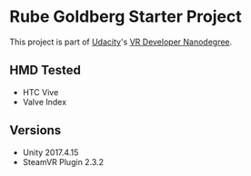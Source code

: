 # Rube Goldberg Starter Project

This project is part of [Udacity](https://www.udacity.com "Udacity - Be in demand")'s [VR Developer Nanodegree](https://www.udacity.com/course/vr-developer-nanodegree--nd017).

## HMD Tested
- HTC Vive
- Valve Index

## Versions
- Unity 2017.4.15
- SteamVR Plugin 2.3.2